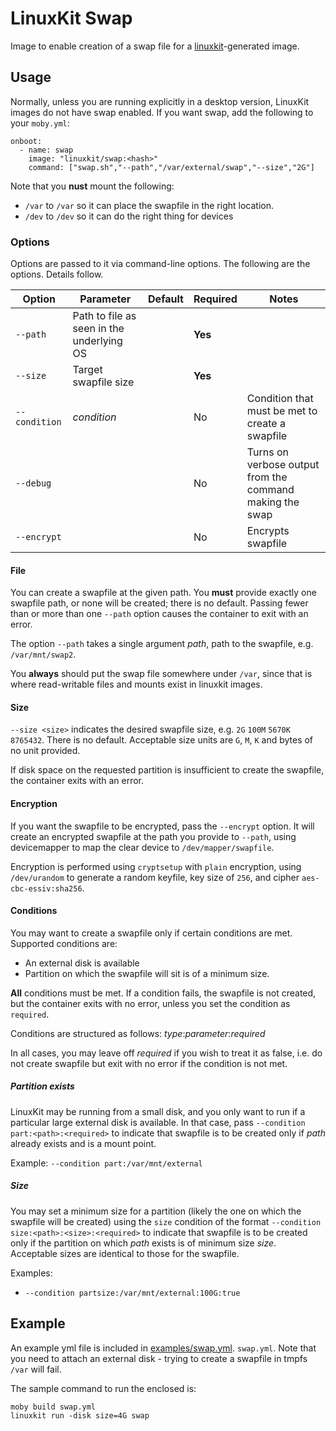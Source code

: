 # LinuxKit Swap
Image to enable creation of a swap file for a [linuxkit](https://github.com/linuxkit/linuxkit)-generated image.


## Usage
Normally, unless you are running explicitly in a desktop version, LinuxKit images do not have swap enabled. If you want swap, add the following to your `moby.yml`:

```
onboot:
  - name: swap
    image: "linuxkit/swap:<hash>"
    command: ["swap.sh","--path","/var/external/swap","--size","2G"]
```

Note that you **nust** mount the following:

* `/var` to `/var` so it can place the swapfile in the right location.
* `/dev` to `/dev` so it can do the right thing for devices

### Options

Options are passed to it via command-line options. The following are the options. Details follow.

|Option|Parameter|Default|Required|Notes|
|---|---|---|---|---|
|`--path`|Path to file as seen in the underlying OS||**Yes**||
|`--size`|Target swapfile size||**Yes**||
|`--condition`|_condition_||No|Condition that must be met to create a swapfile|
|`--debug`|||No|Turns on verbose output from the command making the swap|
|`--encrypt`|||No|Encrypts swapfile|


#### File
You can create a swapfile at the given path. You **must** provide exactly one swapfile path, or none will be created; there is no default. Passing fewer than or more than one `--path` option causes the container to exit with an error.

The option `--path` takes a single argument _path_, path to the swapfile, e.g. `/var/mnt/swap2`.

You **always** should put the swap file somewhere under `/var`, since that is where read-writable files and mounts exist in linuxkit images.

#### Size
`--size <size>` indicates the desired swapfile size, e.g. `2G` `100M` `5670K` `8765432`. There is no default. Acceptable size units are `G`, `M`, `K` and bytes of no unit provided.

If disk space on the requested partition is insufficient to create the swapfile, the container exits with an error.

#### Encryption
If you want the swapfile to be encrypted, pass the `--encrypt` option. It will create an encrypted swapfile at the path you provide to `--path`, using devicemapper to map the clear device to `/dev/mapper/swapfile`.

Encryption is performed using `cryptsetup` with `plain` encryption, using `/dev/urandom` to generate a random keyfile, key size of `256`, and cipher `aes-cbc-essiv:sha256`.

#### Conditions
You may want to create a swapfile only if certain conditions are met. Supported conditions are:

* An external disk is available
* Partition on which the swapfile will sit is of a minimum size.

**All** conditions must be met. If a condition fails, the swapfile is not created, but the container exits with no error, unless you set the condition as `required`.

Conditions are structured as follows:    _type_:_parameter_:_required_

In all cases, you may leave off _required_ if you wish to treat it as false, i.e. do not create swapfile but exit with no error if the condition is not met.

##### Partition exists
LinuxKit may be running from a small disk, and you only want to run if a particular large external disk is available. In that case, pass `--condition part:<path>:<required>` to indicate that swapfile is to be created only if _path_ already exists and is a mount point.

Example: `--condition part:/var/mnt/external`

##### Size
You may set a minimum size for a partition (likely the one on which the swapfile will be created) using the `size` condition of the format `--condition size:<path>:<size>:<required>` to indicate that swapfile is to be created only if the partition on which _path_ exists is of minimum size _size_. Acceptable sizes are identical to those for the swapfile.

Examples:

* `--condition partsize:/var/mnt/external:100G:true`


## Example
An example yml file is included in [examples/swap.yml](../../examples/swap.yml). `swap.yml`. Note that you need to attach an external disk - trying to create a swapfile in tmpfs `/var` will fail.

The sample command to run the enclosed is:

```
moby build swap.yml
linuxkit run -disk size=4G swap
```

